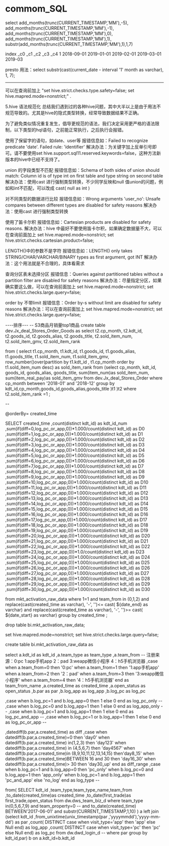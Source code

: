 # commom_SQL

select add_months(trunc(CURRENT_TIMESTAMP,'MM'),-5),
add_months(trunc(CURRENT_TIMESTAMP,'MM'),-1), 
add_months(trunc(CURRENT_TIMESTAMP,'MM'),0), 
add_months(trunc(CURRENT_TIMESTAMP,'MM'),1),
substr(add_months(trunc(CURRENT_TIMESTAMP,'MM'),1),1,7)

index	  _c0           _c1       _c2         _c3         _c4
1	    2018-09-01	2019-01-01	2019-02-01	2019-03-01	2019-03


presto 用法：select substr(cast(current_date - interval '1' month as varchar), 1, 7);

-----


可以在查询前加上 "set hive.strict.checks.type.safety=false; set hive.mapred.mode=nonstrict;" .

5.hive 语法规范化
总结我们遇到过的各种hive问题，其中大半以上是由于用法不规范导致的。尤其是hive的隐式类型转换，经常导致数据结果不正确。

为了避免类似情况重复发生，倡导更规范的语法，我们决定采用更严格的语法限制，以下类型的hql语句，之前能正常执行，之后执行会报错。

使用了保留字的语句，如date、user等
报错信息如：Failed to recognize predicate 'date'. Failed rule: 'identifier'
解决办法：为关键字加上反单引号即可。请不要使用set hive.support.sql11.reserved.keywords=false，这种方法新版本的hive中已经不支持了。

union 的字段类型不匹配
报错信息如：Schema of both sides of union should match: Column id is of type int on first table and type string on second table
解决办法：使用cast 进行强制类型转换，不少同学反映和null 值union的问题，例如和int不匹配，可以改成 cast( null as int )

对不同类型的数据进行比较
报错信息如：Wrong arguments 'user_no': Unsafe compares between different types are disabled for safety reasons
解决办法：使用cast 进行强制类型转换

使用了笛卡尔积
报错信息如：Cartesian products are disabled for safety reasons.
解决办法：hive 中最好不要使用笛卡尔积，如果确定数据量不大，可以在查询前面加上
set hive.mapred.mode=nonstrict;
set hive.strict.checks.cartesian.product=false;

LENGTH()中的参数不是字符
报错信息如：LENGTH() only takes STRING/CHAR/VARCHAR/BINARY types as first argument, got INT
解决办法：这个用法就是不合理的，具体看需求
  

查询分区表未选择分区
报错信息：Queries against partitioned tables without a partition filter are disabled for safety reasons
解决办法：尽量指定分区，如果确实要这么做，可以在查询前面加上
set hive.mapred.mode=nonstrict;
set hive.strict.checks.large.query=false;

order by 不带limit
报错信息：Order by-s without limit are disabled for safety reasons
解决办法：可以在查询前面加上
set hive.mapred.mode=nonstrict;
set hive.strict.checks.large.query=false;

----排序---
--  S3商品月销量top1商品
create table  dev.Jx_deal_Stores_Order_Goods as 
select
            t2.cp_month,
            t2.kdt_id,
        	t2.goods_id,
        	t2.goods_alias,
        	t2.goods_title,
        	t2.sold_item_num,
        	t2.sold_item_gmv,
            t2.sold_item_rank

from (
select 
     t1.cp_month,
      t1.kdt_id,
	  t1.goods_id,
	   t1.goods_alias,
	   t1.goods_title,
	   t1.sold_item_num,
	   t1.sold_item_gmv,
row_number()over(partition by t1.kdt_id  , t1.cp_month order by t1.sold_item_num desc) as sold_item_rank
from
(select 
		cp_month,
         kdt_id,
         goods_id,
         goods_alias,
         goods_title,
         sum(item_num)as sold_item_num,
         sum(item_real_pay)as sold_item_gmv
 from dev.Jx_deal_Stores_Order
 where cp_month between '2018-01' and '2018-12'
 group by kdt_id,cp_month,goods_id,goods_alias,goods_title
 )t1
     )t2
 where t2.sold_item_rank =1 
;



--

@orderBy= created_time 

SELECT 
created_time
,count(distinct kdt_id) as kdt_id_num
,sum(if(diff=0,log_pc_or_app,0))*1.000/count(distinct kdt_id) as D0
,sum(if(diff=1,log_pc_or_app,0))*1.000/count(distinct kdt_id) as D1
,sum(if(diff=2,log_pc_or_app,0))*1.000/count(distinct kdt_id) as D2
,sum(if(diff=3,log_pc_or_app,0))*1.000/count(distinct kdt_id) as D3
,sum(if(diff=4,log_pc_or_app,0))*1.000/count(distinct kdt_id) as D4
,sum(if(diff=5,log_pc_or_app,0))*1.000/count(distinct kdt_id) as D5
,sum(if(diff=6,log_pc_or_app,0))*1.000/count(distinct kdt_id) as D6
,sum(if(diff=7,log_pc_or_app,0))*1.000/count(distinct kdt_id) as D7
,sum(if(diff=8,log_pc_or_app,0))*1.000/count(distinct kdt_id) as D8
,sum(if(diff=9,log_pc_or_app,0))*1.000/count(distinct kdt_id) as D9
,sum(if(diff=10,log_pc_or_app,0))*1.000/count(distinct kdt_id) as D10
,sum(if(diff=11,log_pc_or_app,0))*1.000/count(distinct kdt_id) as D11
,sum(if(diff=12,log_pc_or_app,0))*1.000/count(distinct kdt_id) as D12
,sum(if(diff=13,log_pc_or_app,0))*1.000/count(distinct kdt_id) as D13
,sum(if(diff=14,log_pc_or_app,0))*1.000/count(distinct kdt_id) as D14
,sum(if(diff=15,log_pc_or_app,0))*1.000/count(distinct kdt_id) as D15
,sum(if(diff=16,log_pc_or_app,0))*1.000/count(distinct kdt_id) as D16
,sum(if(diff=17,log_pc_or_app,0))*1.000/count(distinct kdt_id) as D17
,sum(if(diff=18,log_pc_or_app,0))*1.000/count(distinct kdt_id) as D18
,sum(if(diff=19,log_pc_or_app,0))*1.000/count(distinct kdt_id) as D19
,sum(if(diff=20,log_pc_or_app,0))*1.000/count(distinct kdt_id) as D20
,sum(if(diff=21,log_pc_or_app,0))*1.000/count(distinct kdt_id) as D21
,sum(if(diff=22,log_pc_or_app,0))*1.000/count(distinct kdt_id) as D22
,sum(if(diff=23,log_pc_or_app,0))*1.0/count(distinct kdt_id) as D23
,sum(if(diff=24,log_pc_or_app,0))*1.000/count(distinct kdt_id) as D24
,sum(if(diff=25,log_pc_or_app,0))*1.000/count(distinct kdt_id) as D25
,sum(if(diff=26,log_pc_or_app,0))*1.000/count(distinct kdt_id) as D26
,sum(if(diff=27,log_pc_or_app,0))*1.000/count(distinct kdt_id) as D27
,sum(if(diff=28,log_pc_or_app,0))*1.000/count(distinct kdt_id) as D28
,sum(if(diff=29,log_pc_or_app,0))*1.000/count(distinct kdt_id) as D29
,sum(if(diff=30,log_pc_or_app,0))*1.000/count(distinct kdt_id) as D30

from mkt_activation_raw_data
where 1=1
and team_from in (0,1,2)
and replace(cast(created_time as varchar), '-', '')<= cast( ${date_end} as varchar)
and replace(cast(created_time as varchar), '-', '')>= cast( ${date_start} as varchar)
group by created_time
;


drop table bi.mkt_activation_raw_data;


set hive.mapred.mode=nonstrict;
set hive.strict.checks.large.query=false;


create table bi.mkt_activation_raw_data as 

select a.kdt_id as kdt_id
,a.team_type as team_type
,a.team_from   -- 注册来源：0:pc 1:app手机app 2：pad 3:weapp微信小程序 4：h5手机浏览器
,case   when a.team_from=0 then '0:pc'
    	when a.team_from=1 then '1:app手机app'
    	when a.team_from=2 then '2：pad'
    	when a.team_from=3 then '3:weapp微信小程序'
    	when a.team_from=4 then '4：h5手机浏览器' end as team_from_name 
,a.created_time as created_time
,a.open_status as open_status
,b.par as par
,b.log_app as log_app
,b.log_pc as log_pc

,case when b.log_pc=1 and b.log_app=0 then 1 else 0 end as log_pc_only --
,case when b.log_pc=0 and b.log_app=1 then 1 else 0 end as log_app_only --
,case when b.log_pc=1 and b.log_app=1 then 1 else 0 end as log_pc_and_app --
,case when b.log_pc=1 or b.log_app=1 then 1 else 0 end as log_pc_or_app --

,datediff(b.par,a.created_time) as diff
,case when datediff(b.par,a.created_time)=0 then 'day0'
    when datediff(b.par,a.created_time) in(1,2,3) then 'day123'
    when datediff(b.par,a.created_time) in (4,5,6,7) then 'day4567'
    when datediff(b.par,a.created_time)in (8,9,10,11,12,13,14,15) then'day8_15'
    when datediff(b.par,a.created_time)BETWEEN 16 and 30  then 'day16_30'
    when datediff(b.par,a.created_time)> 30 then 'day30_up'
 end as diff_range
,case when b.log_pc=1 and b.log_app=0 then 'pc_only'
when b.log_pc=0 and b.log_app=1 then 'app_only'
when b.log_pc=1 and b.log_app=1 then 'pc_and_app'
else 'no_log' end as log_type --

from(
SELECT kdt_id ,team_type,team_type_name,team_from
,to_date(created_time)as created_time
,to_date(first_trade)as first_trade,open_status from dw.dws_team_biz_d
where team_type in(0,5,6,7,9)
and team_property=0
-- and to_date(created_time) BETWEEN'2017-06-01' and substr(CURRENT_TIMESTAMP,1,10)
) a
left join 
(select kdt_id
,from_unixtime(unix_timestamp(par ,'yyyymmdd'),'yyyy-mm-dd') as par
,count( DISTINCT case when visit_type='app' then 'app' else Null end) as log_app
,count( DISTINCT case when visit_type='pc' then 'pc' else Null end) as log_pc
from dw.dwd_login_d
-- where par
group by kdt_id,par) b
on a.kdt_id=b.kdt_id
